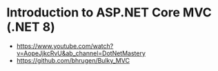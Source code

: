 # Introduction to ASP.NET Core MVC (.NET 8)
+ https://www.youtube.com/watch?v=AopeJjkcRvU&ab_channel=DotNetMastery
+ https://github.com/bhrugen/Bulky_MVC
